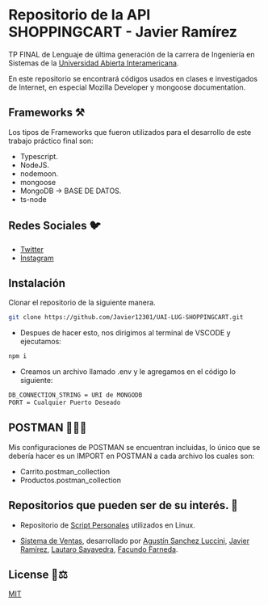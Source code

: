 # Repositorio de la API SHOPPINGCART - Javier Ramírez
TP FINAL de Lenguaje de última generación de la carrera de Ingeniería en Sistemas de la [Universidad Abierta Interamericana](https://uai.edu.ar).

En este repositorio se encontrará códigos usados en clases e investigados de Internet, en especial Mozilla Developer y mongoose documentation.

## Frameworks ⚒️
Los tipos de Frameworks que fueron utilizados para el desarrollo de este trabajo práctico final son:
- Typescript.
- NodeJS.
- nodemoon.
- mongoose
- MongoDB -> BASE DE DATOS.
- ts-node

## Redes Sociales 🐦
- [Twitter](https://twitter.com/Javierr1231)
- [Instagram](https://www.instagram.com/javieer.ramireez12/)

## Instalación 
Clonar el repositorio de la siguiente manera.
```bash
git clone https://github.com/Javier12301/UAI-LUG-SHOPPINGCART.git
```

- Despues de hacer esto, nos dirigimos al terminal de VSCODE y ejecutamos:
```bash
npm i
```

- Creamos un archivo llamado .env y le agregamos en el código lo siguiente: 
```bash
DB_CONNECTION_STRING = URI de MONGODB 
PORT = Cualquier Puerto Deseado
```

## POSTMAN 👨🏽‍🚀
Mis configuraciones de POSTMAN se encuentran incluidas, lo único que se debería hacer es un IMPORT en POSTMAN a cada archivo los cuales son:
- Carrito.postman_collection
- Productos.postman_collection

## Repositorios que pueden ser de su interés. 👾
- Repositorio de [Script Personales](https://github.com/Javier12301/Personal-Scripts-JR) utilizados en Linux.

- [Sistema de Ventas](https://github.com/lautarosaya/POO-FINAL), desarrollado por [Agustín Sanchez Luccini](https://github.com/agus-0402), [Javier Ramírez](https://github.com/Javier12301), [Lautaro Sayavedra](https://github.com/lautarosaya), [Facundo Farneda](https://github.com/ArcNeb).

## License 📄⚖️
[MIT](https://choosealicense.com/licenses/mit/)
